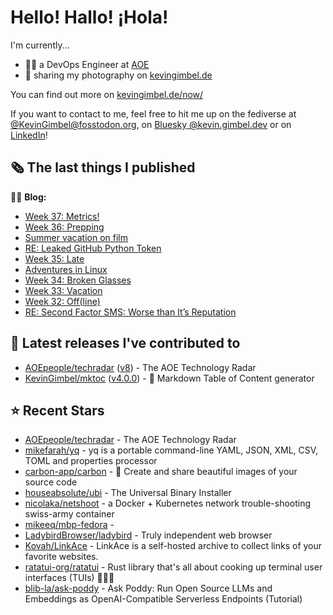 # Hello! Hallo! ¡Hola!

I'm currently...
- 👨‍💻 a DevOps Engineer at [AOE](https://aoe.com)
- 📸 sharing my photography on [kevingimbel.de](https://kevingimbel.de/photography)

You can find out more on [kevingimbel.de/now/](https://kevingimbel.de/now/)

If you want to contact to me, feel free to hit me up on the fediverse at [@KevinGimbel@fosstodon.org](https://fosstodon.org/@KevinGimbel), on [Bluesky @kevin.gimbel.dev](https://bsky.app/profile/kevin.gimbel.dev) or on [LinkedIn](https://www.linkedin.com/in/kevingimbel/)!

## 🗞 The last things I published

🧑‍💻 **Blog:**

- [Week 37: Metrics!](https://kevingimbel.de/blog/2024/08/week-37-metrics/)
- [Week 36: Prepping](https://kevingimbel.de/blog/2024/08/week-36-prepping/)
- [Summer vacation on film](https://kevingimbel.de/blog/2024/08/summer-vacation-on-film/)
- [RE: Leaked GitHub Python Token](https://kevingimbel.de/blog/2024/08/re-leaked-github-python-token/)
- [Week 35: Late](https://kevingimbel.de/blog/2024/08/week-35-late/)
- [Adventures in Linux](https://kevingimbel.de/blog/2024/08/adventures-in-linux/)
- [Week 34: Broken Glasses](https://kevingimbel.de/blog/2024/07/week-34-broken-glasses/)
- [Week 33: Vacation](https://kevingimbel.de/blog/2024/07/week-33-vacation/)
- [Week 32: Off(line)](https://kevingimbel.de/blog/2024/07/week-32-offline/)
- [RE: Second Factor SMS: Worse than It’s Reputation](https://kevingimbel.de/blog/2024/07/re-second-factor-sms-worse-than-its-reputation/)

## 🔭 Latest releases I've contributed to

- [AOEpeople/techradar](https://github.com/AOEpeople/techradar) ([v8](https://github.com/AOEpeople/techradar/releases/tag/v8)) - The AOE Technology Radar
- [KevinGimbel/mktoc](https://github.com/KevinGimbel/mktoc) ([v4.0.0](https://github.com/KevinGimbel/mktoc/releases/tag/v4.0.0)) - 🦀 Markdown Table of Content generator

## ⭐ Recent Stars

- [AOEpeople/techradar](https://github.com/AOEpeople/techradar) - The AOE Technology Radar
- [mikefarah/yq](https://github.com/mikefarah/yq) - yq is a portable command-line YAML, JSON, XML, CSV, TOML  and properties processor
- [carbon-app/carbon](https://github.com/carbon-app/carbon) - :black_heart: Create and share beautiful images of your source code
- [houseabsolute/ubi](https://github.com/houseabsolute/ubi) - The Universal Binary Installer
- [nicolaka/netshoot](https://github.com/nicolaka/netshoot) - a Docker &#43; Kubernetes network trouble-shooting swiss-army container
- [mikeeq/mbp-fedora](https://github.com/mikeeq/mbp-fedora) - 
- [LadybirdBrowser/ladybird](https://github.com/LadybirdBrowser/ladybird) - Truly independent web browser
- [Kovah/LinkAce](https://github.com/Kovah/LinkAce) - LinkAce is a self-hosted archive to collect links of your favorite websites.
- [ratatui-org/ratatui](https://github.com/ratatui-org/ratatui) - Rust library that&#39;s all about cooking up terminal user interfaces (TUIs) 👨‍🍳🐀
- [blib-la/ask-poddy](https://github.com/blib-la/ask-poddy) - Ask Poddy: Run Open Source LLMs and Embeddings as OpenAI-Compatible Serverless Endpoints (Tutorial)

